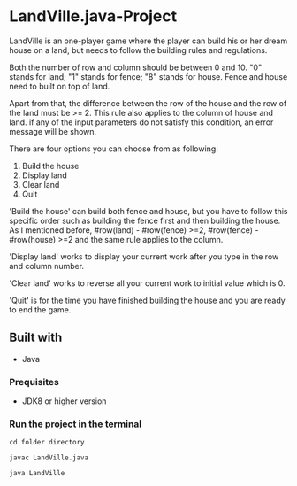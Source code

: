 # LandVille.java-Project
LandVille is an one-player game where the player can build his or her dream house on a land, but needs to follow the building rules and regulations. 

Both the number of row and column should be between 0 and 10. "0" stands for land; "1" stands for fence;  "8" stands for house. Fence and house need to built on top of land. 

Apart from that, the difference between the row of the house and the row of the land must be >= 2. This rule also applies to the column of house and land. if any of the input parameters do not satisfy this condition, an error message will be shown.

There are four options you can choose from as following:
1. Build the house
2. Display land
3. Clear land
4. Quit

'Build the house' can build both fence and house, but you have to follow this specific order such as building the fence first and then building the house. As I mentioned before, #row(land) - #row(fence) >=2, #row(fence) - #row(house) >=2 and the same rule applies to the column. 

'Display land' works to display your current work after you type in the row and column number. 

'Clear land' works to reverse all your current work to initial value which is 0. 

'Quit' is for the time you have finished building the house and you are ready to end the game.

## Built with 
* Java

### Prequisites
* JDK8 or higher version

### Run the project in the terminal

```
cd folder directory
```

```
javac LandVille.java
```

```
java LandVille
```
 


